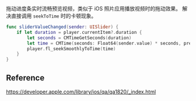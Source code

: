 拖动进度条实时流畅预览视频，类似于 iOS 照片应用播放视频时的拖动效果。
解决直接调用 `seekToTime` 时的卡顿现象。

```swift
func sliderValueChanged(sender: UISlider) {
    if let duration = player.currentItem?.duration {
        let seconds = CMTimeGetSeconds(duration)
        let time = CMTime(seconds: Float64(sender.value) * seconds, preferredTimescale: duration.timescale)
        player.fl_seekSmoothlyToTime(time)
    }
}
```

## Reference
https://developer.apple.com/library/ios/qa/qa1820/_index.html